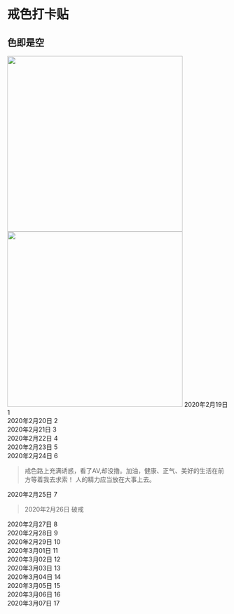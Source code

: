 # **戒色打卡贴**
  
## 色即是空

<img src="http://5b0988e595225.cdn.sohucs.com/q_70,c_zoom,w_640/images/20190104/1b8aa09a81ff472bad5246506bae0bb3.jpeg" width="400">
<img src="https://ss1.baidu.com/6ONXsjip0QIZ8tyhnq/it/u=404665576,429746125&fm=173&app=25&f=JPEG?w=640&h=649&s=6CF2874647B3EDCC62331E7D0300107A" width="400">
2020年2月19日   1<br>
2020年2月20日   2<br>
2020年2月21日   3<br>
2020年2月22日   4<br>
2020年2月23日   5<br>
2020年2月24日   6<br>

> 戒色路上充满诱惑，看了AV,却没撸。加油，健康、正气、美好的生活在前方等着我去求索！
 人的精力应当放在大事上去。

2020年2月25日   7<br>   
> 2020年2月26日    破戒

2020年2月27日   8<br>
2020年2月28日   9<br>
2020年2月29日   10<br>
2020年3月01日   11<br>
2020年3月02日   12<br>
2020年3月03日   13<br>
2020年3月04日   14<br>
2020年3月05日   15<br>
2020年3月06日   16<br>
2020年3月07日   17<br>